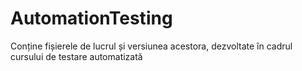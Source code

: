 # AutomationTesting
Conține fișierele de lucrul și versiunea acestora, dezvoltate în cadrul cursului de testare automatizată 
